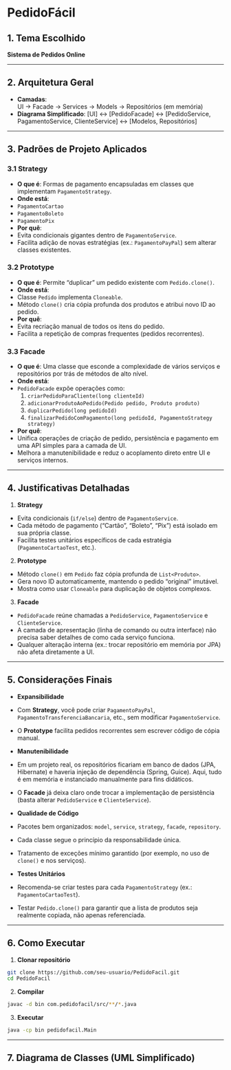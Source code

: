 # PedidoFácil

## 1. Tema Escolhido
**Sistema de Pedidos Online**

---

## 2. Arquitetura Geral
- **Camadas**:  
  UI → Facade → Services → Models → Repositórios (em memória)  
- **Diagrama Simplificado**:
  [UI] ↔ [PedidoFacade] ↔ [PedidoService, PagamentoService, ClienteService] ↔ [Modelos, Repositórios]

---

## 3. Padrões de Projeto Aplicados

### 3.1 Strategy
- **O que é**: Formas de pagamento encapsuladas em classes que implementam `PagamentoStrategy`.  
- **Onde está**:  
- `PagamentoCartao`  
- `PagamentoBoleto`  
- `PagamentoPix`  
- **Por quê**:  
- Evita condicionais gigantes dentro de `PagamentoService`.  
- Facilita adição de novas estratégias (ex.: `PagamentoPayPal`) sem alterar classes existentes.

### 3.2 Prototype
- **O que é**: Permite “duplicar” um pedido existente com `Pedido.clone()`.  
- **Onde está**:  
- Classe `Pedido` implementa `Cloneable`.  
- Método `clone()` cria cópia profunda dos produtos e atribui novo ID ao pedido.  
- **Por quê**:  
- Evita recriação manual de todos os itens do pedido.  
- Facilita a repetição de compras frequentes (pedidos recorrentes).

### 3.3 Facade
- **O que é**: Uma classe que esconde a complexidade de vários serviços e repositórios por trás de métodos de alto nível.  
- **Onde está**:  
- `PedidoFacade` expõe operações como:  
  1. `criarPedidoParaCliente(long clienteId)`  
  2. `adicionarProdutoAoPedido(Pedido pedido, Produto produto)`  
  3. `duplicarPedido(long pedidoId)`  
  4. `finalizarPedidoComPagamento(long pedidoId, PagamentoStrategy strategy)`  
- **Por quê**:  
- Unifica operações de criação de pedido, persistência e pagamento em uma API simples para a camada de UI.  
- Melhora a manutenibilidade e reduz o acoplamento direto entre UI e serviços internos.

---

## 4. Justificativas Detalhadas

1. **Strategy**  
 - Evita condicionais (`if/else`) dentro de `PagamentoService`.  
 - Cada método de pagamento (“Cartão”, “Boleto”, “Pix”) está isolado em sua própria classe.  
 - Facilita testes unitários específicos de cada estratégia (`PagamentoCartaoTest`, etc.).  

2. **Prototype**  
 - Método `clone()` em `Pedido` faz cópia profunda de `List<Produto>`.  
 - Gera novo ID automaticamente, mantendo o pedido “original” imutável.  
 - Mostra como usar `Cloneable` para duplicação de objetos complexos.  

3. **Facade**  
 - `PedidoFacade` reúne chamadas a `PedidoService`, `PagamentoService` e `ClienteService`.  
 - A camada de apresentação (linha de comando ou outra interface) não precisa saber detalhes de como cada serviço funciona.  
 - Qualquer alteração interna (ex.: trocar repositório em memória por JPA) não afeta diretamente a UI.

---

## 5. Considerações Finais
- **Expansibilidade**  
- Com **Strategy**, você pode criar `PagamentoPayPal`, `PagamentoTransferenciaBancaria`, etc., sem modificar `PagamentoService`.  
- O **Prototype** facilita pedidos recorrentes sem escrever código de cópia manual.  

- **Manutenibilidade**  
- Em um projeto real, os repositórios ficariam em banco de dados (JPA, Hibernate) e haveria injeção de dependência (Spring, Guice). Aqui, tudo é em memória e instanciado manualmente para fins didáticos.  
- O **Facade** já deixa claro onde trocar a implementação de persistência (basta alterar `PedidoService` e `ClienteService`).  

- **Qualidade de Código**  
- Pacotes bem organizados: `model`, `service`, `strategy`, `facade`, `repository`.  
- Cada classe segue o princípio da responsabilidade única.  
- Tratamento de exceções mínimo garantido (por exemplo, no uso de `clone()` e nos serviços).  

- **Testes Unitários**  
- Recomenda-se criar testes para cada `PagamentoStrategy` (ex.: `PagamentoCartaoTest`).  
- Testar `Pedido.clone()` para garantir que a lista de produtos seja realmente copiada, não apenas referenciada.  

---

## 6. Como Executar
1. **Clonar repositório**  
 ```bash
 git clone https://github.com/seu-usuario/PedidoFacil.git
 cd PedidoFacil
```
2. **Compilar**  
 ```bash
 javac -d bin com.pedidofacil/src/**/*.java
```
3. **Executar**
 ```bash
 java -cp bin pedidofacil.Main
```

--- 

## 7. Diagrama de Classes (UML Simplificado)
